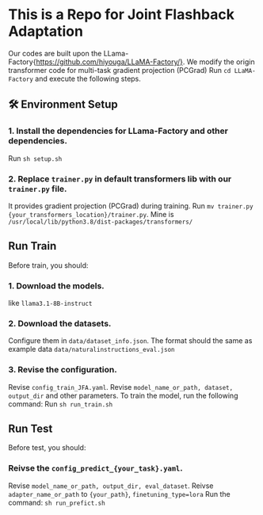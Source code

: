 # This is a Repo for Joint Flashback Adaptation
Our codes are built upon the LLama-Factory{https://github.com/hiyouga/LLaMA-Factory/}.
We modify the origin transformer code for multi-task gradient projection (PCGrad)
Run `cd LLaMA-Factory` and execute the following steps.

## 🛠️ Environment Setup
### 1. Install the dependencies for LLama-Factory and other dependencies.
Run `sh setup.sh`
### 2. Replace `trainer.py` in default transformers lib with our `trainer.py` file. 
It provides gradient projection (PCGrad) during training.
Run `mv trainer.py {your_transformers_location}/trainer.py`. 
Mine is `/usr/local/lib/python3.8/dist-packages/transformers/`

## Run Train
Before train, you should:
### 1. Download the models.
like `llama3.1-8B-instruct`
### 2. Download the datasets.
Configure them in `data/dataset_info.json`. 
The format should the same as example data `data/naturalinstructions_eval.json`
### 3. Revise the configuration.
Revise `config_train_JFA.yaml`. Revise `model_name_or_path, dataset, output_dir` and other parameters.
To train the model, run the following command:
Run `sh run_train.sh`

## Run Test
Before test, you should:
### Reivse the `config_predict_{your_task}.yaml`. 
Revise `model_name_or_path, output_dir, eval_dataset`. Reivse `adapter_name_or_path` to `{your_path}`, `finetuning_type=lora`
Run the command: `sh run_prefict.sh`